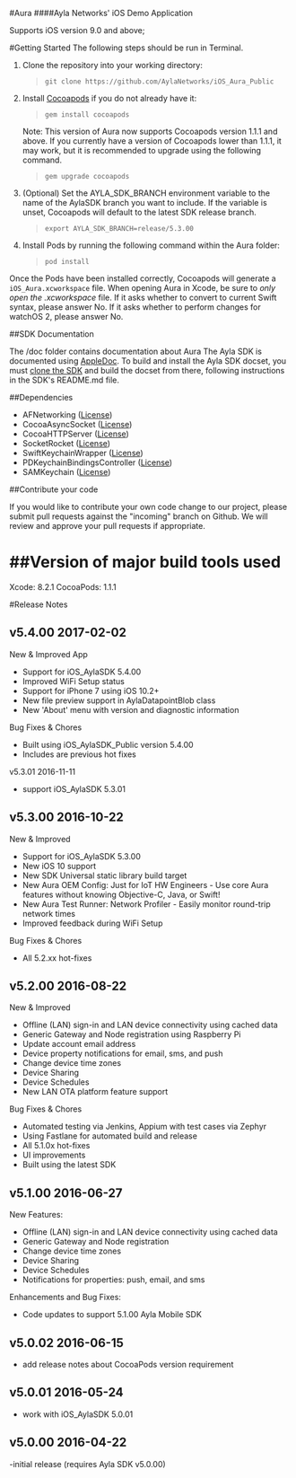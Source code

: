 #Aura
####Ayla Networks' iOS Demo Application

Supports iOS version 9.0 and above;   

#Getting Started
The following steps should be run in Terminal.

1. Clone the repository into your working directory:

    >```git clone https://github.com/AylaNetworks/iOS_Aura_Public```
    
2.  Install [Cocoapods](https://cocoapods.org) if you do not already have it: 

    >```gem install cocoapods```

    Note: This version of Aura now supports Cocoapods version 1.1.1 and above. If you currently have a version of Cocoapods lower than 1.1.1, it may work, but it is recommended to upgrade using the following command.
    >```gem upgrade cocoapods```
 
3. (Optional) Set the AYLA_SDK_BRANCH environment variable to the name of the AylaSDK branch you want to include. If the variable is unset, Cocoapods will default to the latest SDK release branch.

    >```export AYLA_SDK_BRANCH=release/5.3.00```
    
4. Install Pods by running the following command within the Aura folder:

    >```pod install```
    
Once the Pods have been installed correctly, Cocoapods will generate a `iOS_Aura.xcworkspace` file.
When opening Aura in Xcode, be sure to _only open the .xcworkspace_ file. If it asks whether to convert to current Swift syntax, please answer No. If it asks whether to perform changes for watchOS 2, please answer No.

##SDK Documentation

The /doc folder contains documentation about Aura
The Ayla SDK is documented using [AppleDoc](https://github.com/tomaz/appledoc/).  To build and install the Ayla SDK docset, you must [clone the SDK](https://github.com/AylaNetworks/iOS_AylaSDK_Public.git) and build the docset from there, following instructions in the SDK's README.md file.

##Dependencies

- AFNetworking ([License](https://github.com/AFNetworking/AFNetworking/blob/master/LICENSE))
- CocoaAsyncSocket ([License](https://github.com/robbiehanson/CocoaAsyncSocket/wiki/License))
- CocoaHTTPServer ([License](https://github.com/robbiehanson/CocoaHTTPServer/blob/master/LICENSE.txt))
- SocketRocket ([License](https://github.com/square/SocketRocket/blob/master/LICENSE))
- SwiftKeychainWrapper ([License](https://github.com/jrendel/SwiftKeychainWrapper/blob/develop/LICENSE))
- PDKeychainBindingsController ([License](https://github.com/carlbrown/PDKeychainBindingsController/blob/master/LICENSE))
- SAMKeychain ([License](https://github.com/soffes/SAMKeychain/blob/master/LICENSE))

##Contribute your code

If you would like to contribute your own code change to our project, please submit pull requests against the "incoming" branch on Github. We will review and approve your pull requests if appropriate.

##Version of major build tools used
===================================
Xcode: 8.2.1
CocoaPods: 1.1.1

#Release Notes

v5.4.00     2017-02-02
-------
New & Improved App
- Support for iOS_AylaSDK 5.4.00
- Improved WiFi Setup status
- Support for iPhone 7 using iOS 10.2+
- New file preview support in AylaDatapointBlob class
- New 'About' menu with version and diagnostic information

Bug Fixes & Chores
- Built using iOS_AylaSDK_Public version 5.4.00
- Includes are previous hot fixes

v5.3.01     2016-11-11
- support iOS_AylaSDK 5.3.01

v5.3.00     2016-10-22
------
New & Improved
- Support for iOS_AylaSDK 5.3.00
- New iOS 10 support
- New SDK Universal static library build target
- New Aura OEM Config: Just for IoT HW Engineers - Use core Aura features without knowing Objective-C, Java, or Swift!
- New Aura Test Runner: Network Profiler - Easily monitor round-trip network times
- Improved feedback during WiFi Setup

Bug Fixes & Chores
- All 5.2.xx hot-fixes

v5.2.00    2016-08-22
------
New & Improved
- Offline (LAN) sign-in and LAN device connectivity using cached data
- Generic Gateway and Node registration using Raspberry Pi
- Update account email address
- Device property notifications for email, sms, and push
- Change device time zones
- Device Sharing
- Device Schedules
- New LAN OTA platform feature support

Bug Fixes & Chores
- Automated testing via Jenkins, Appium with test cases via Zephyr
- Using Fastlane for automated build and release
- All 5.1.0x hot-fixes
- UI improvements
- Built using the latest SDK

v5.1.00    2016-06-27
------
New Features:
- Offline (LAN) sign-in and LAN device connectivity using cached data
- Generic Gateway and Node registration
- Change device time zones
- Device Sharing
- Device Schedules
- Notifications for properties: push, email, and sms

Enhancements and Bug Fixes:
- Code updates to support 5.1.00 Ayla Mobile SDK

v5.0.02    2016-06-15
------
- add release notes about CocoaPods version requirement

v5.0.01    2016-05-24
------
- work with iOS_AylaSDK 5.0.01

v5.0.00    2016-04-22
------
-initial release (requires Ayla SDK v5.0.00)
